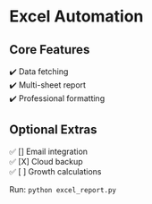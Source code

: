  # Excel Automation
## Core Features
✔️ Data fetching  
✔️ Multi-sheet report  
✔️ Professional formatting  

## Optional Extras
✅ [] Email integration  
✅ [X] Cloud backup  
✅ [ ] Growth calculations  

Run: `python excel_report.py`
